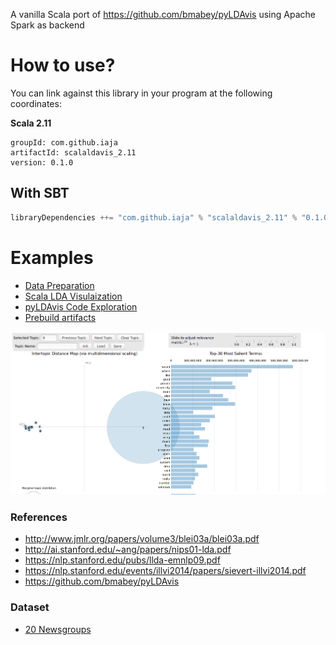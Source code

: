 A vanilla Scala port of https://github.com/bmabey/pyLDAvis using Apache Spark as backend

# How to use?
You can link against this library in your program at the following coordinates:

**Scala 2.11**
```
groupId: com.github.iaja
artifactId: scalaldavis_2.11
version: 0.1.0
```

## With SBT

```scala
libraryDependencies ++= "com.github.iaja" % "scalaldavis_2.11" % "0.1.0"
```

# Examples
- [Data Preparation](examples/src/main/scala/DataPreparation.scala)
- [Scala LDA Visulaization](examples/src/main/scala/LDAVis.scala)
- [pyLDAvis Code Exploration](examples/python/pyLDAvis.ipynb) 
- [Prebuild artifacts](examples/tmp/scalaLDAvis)

 ![](examples/tmp/scalaLDAVis_screenshot.png)
  
 ### References
 - http://www.jmlr.org/papers/volume3/blei03a/blei03a.pdf
 - http://ai.stanford.edu/~ang/papers/nips01-lda.pdf
 - https://nlp.stanford.edu/pubs/llda-emnlp09.pdf
 - https://nlp.stanford.edu/events/illvi2014/papers/sievert-illvi2014.pdf
 - https://github.com/bmabey/pyLDAvis
 
 ### Dataset
 - [20 Newsgroups](http://qwone.com/~jason/20Newsgroups/)
                                               